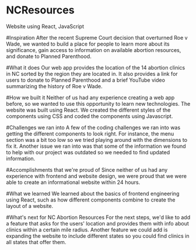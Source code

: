 # NCResources
Website using React, JavaScript 

#Inspiration
After the recent Supreme Court decision that overturned Roe v Wade, we wanted to build a place for people to learn more about its significance, gain access to information on available abortion resources, and donate to Planned Parenthood.

#What it does
Our web app provides the location of the 14 abortion clinics in NC sorted by the region they are located in. It also provides a link for users to donate to Planned Parenthood and a brief YouTube video summarizing the history of Roe v Wade.

#How we built it
Neither of us had any experience creating a web app before, so we wanted to use this opportunity to learn new technologies. The website was built using React. We created the different styles of the components using CSS and coded the components using Javascript.

#Challenges we ran into
A few of the coding challenges we ran into was getting the different components to look right. For instance, the menu section was a bit too low so we tried playing around with the dimensions to fix it. Another issue we ran into was that some of the information we found to help with our project was outdated so we needed to find updated information.

#Accomplishments that we're proud of
Since neither of us had any experience with frontend and website design, we were proud that we were able to create an informational website within 24 hours.

#What we learned
We learned about the basics of frontend engineering using React, such as how different components combine to create the layout of a website.

#What's next for NC Abortion Resources
For the next steps, we'd like to add a feature that asks for the users' location and provides them with info about clinics within a certain mile radius. Another feature we could add is expanding the website to include different states so you could find clinics in all states that offer them.

